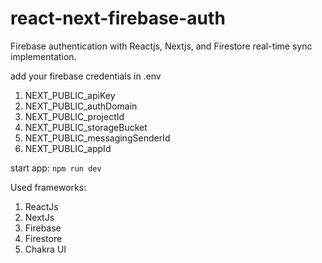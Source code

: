 # react-next-firebase-auth
Firebase authentication with Reactjs, Nextjs, and Firestore real-time sync implementation.  


add your firebase credentials in .env
1.  NEXT_PUBLIC_apiKey
2.  NEXT_PUBLIC_authDomain
3.  NEXT_PUBLIC_projectId
4.  NEXT_PUBLIC_storageBucket
5.  NEXT_PUBLIC_messagingSenderId
6.  NEXT_PUBLIC_appId

start app: `npm run dev`

Used frameworks:
1. ReactJs
2. NextJs
3. Firebase
4. Firestore
5. Chakra UI
